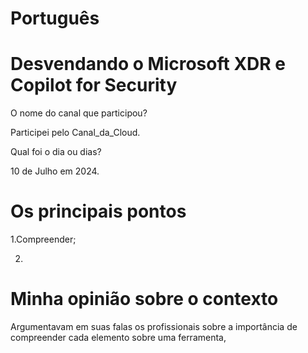 

# Português

# Desvendando o Microsoft XDR e Copilot for Security


O nome do canal que participou?

Participei pelo Canal_da_Cloud.

Qual foi o dia ou dias?

10 de Julho em 2024.

# Os principais pontos

1.Compreender;

2. 

# Minha opinião sobre o contexto

<p>Argumentavam em suas falas os profissionais sobre a importância de compreender cada elemento sobre uma ferramenta,  </p>
